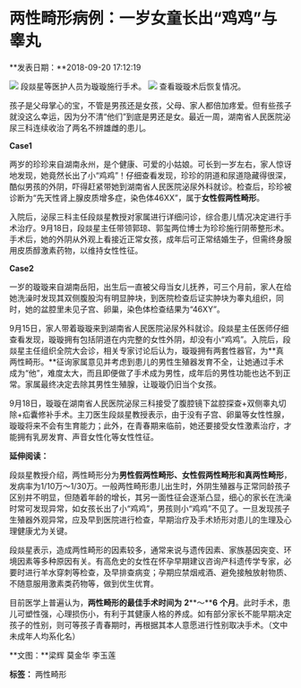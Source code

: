 # 两性畸形病例：一岁女童长出“鸡鸡”与睾丸

**发表日期：**2018-09-20 17:12:19

![](/data/upload/image/201809/68600ea2b252322fd5d7985769994a98.jpg) 段燚星等医护人员为璇璇施行手术。
![](/data/upload/image/201809/b8aca9f8a6034deea44a7fbb693b5c1f.jpg) 查看璇璇术后恢复情况。

孩子是父母掌心的宝，不管是男孩还是女孩，父母、家人都倍加疼爱。但有些孩子就没这么幸运，因为分不清“他们”到底是男还是女。最近一周，湖南省人民医院泌尿三科连续收治了两名不辨雄雌的患儿。

**Case1**

两岁的珍珍来自湖南永州，是个健康、可爱的小姑娘。可长到一岁左右，家人惊讶地发现，她竟然长出了小“鸡鸡”！仔细查看发现，珍珍的阴道和尿道隐藏得很深，酷似男孩的外阴，吓得赶紧带她到湖南省人民医院泌尿外科就诊。检查后，珍珍被诊断为“先天性肾上腺皮质增多症，染色体46XX”，属于**女性假两性畸形**。

入院后，泌尿三科主任段燚星教授对家属进行详细问诊，综合患儿情况决定进行手术治疗。9月18日，段燚星主任带领郭琼、郭玺两位博士为珍珍施行阴蒂整形术。手术后，她的外阴从外观上看接近正常女孩，成年后可正常结婚生子，但需终身服用皮质醇激素药物，以维持女性性征。

**Case2**

一岁的璇璇来自湖南岳阳，出生后一直被父母当女儿抚养，可三个月前，家人在给她洗澡时发现其双侧腹股沟有明显肿块，到医院检查后证实肿块为睾丸组织，同时，她的盆腔里未见子宫、卵巢，染色体检查结果为“46XY”。

9月15日，家人带着璇璇来到湖南省人民医院泌尿外科就诊。段燚星主任医师仔细查看发现，璇璇拥有包括阴道在内完整的女性外阴，却没有小“鸡鸡”。入院后，段燚星主任组织全院大会诊，相关专家讨论后认为，璇璇拥有两套性器官，为**真两性畸形。**征询家属意见并考虑到患儿的男性生殖器发育不全，让她通过手术成为“他”，难度太大，而且即便做了手术成为男性，成年后的男性功能也达不到正常。家属最终决定去除其男性生殖腺，让璇璇仍旧当个女孩。

9月18日，璇璇在湖南省人民医院泌尿三科接受了腹腔镜下盆腔探查+双侧睾丸切除+疝囊修补手术。主刀医生段燚星教授表示，由于没有子宫、卵巢等女性性腺，璇璇将来不会有生育能力；此外，在青春期来临前，她还要接受女性激素治疗，才能拥有乳房发育、声音女性化等女性性征。

**延伸阅读：**

段燚星教授介绍，两性畸形分为**男性假两性畸形、女性假两性畸形和真两性畸形**，发病率为1/10万～1/30万。一般两性畸形患儿出生时，外阴生殖器与正常同龄孩子区别并不明显，但随着年龄的增长，其另一面性征会逐渐凸显，细心的家长在洗澡时常可发现异常，如女孩长出了小“鸡鸡”，男孩则小“鸡鸡”不见了。一旦发现孩子生殖器外观异常，应及早到医院进行检查，早期治疗及手术矫形对患儿的生理及心理健康尤为关键。

段燚星表示，造成两性畸形的因素较多，通常来说与遗传因素、家族基因突变、环境因素等多种原因有关。有高危史的女性在怀孕早期建议咨询产科遗传学专家，必要时进行羊水穿刺等检查，及早排查病变；孕期应禁烟戒酒、避免接触放射物质、不随意服用激素类药物等，做到优生优育。

目前医学上普遍认为，**两性畸形的最佳手术时间为** **2****～****6** **个月**。此时手术，患儿可塑性强，心理损伤小，有利于其健康人格的养成。如有部分家长不能早期决定孩子的性别，则可等孩子青春期时，再根据其本人意愿进行性别取决手术。（文中未成年人均系化名）

**文图：**梁辉 莫金华 李玉莲

**标签：** 两性畸形
